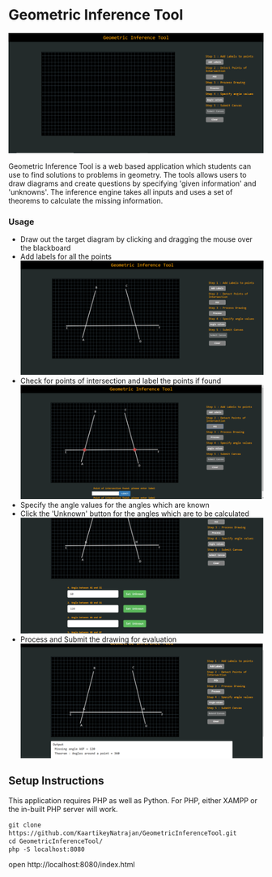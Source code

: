 
# Geometric Inference Tool

![Main Interface](https://raw.githubusercontent.com/KaartikeyNatrajan/GeometricInferenceTool/screenshots/screenshots/Main.PNG)

Geometric Inference Tool is a web based application which students can use to find solutions to problems in geometry. 
The tools allows users to draw diagrams and create questions by specifying 'given information' and 'unknowns'. The inference engine takes all inputs and uses a set of theorems to calculate the missing information.

### Usage

 - Draw out the target diagram by clicking and dragging the mouse over the blackboard
 - Add labels for all the points
 ![Target Diagram with labels](https://raw.githubusercontent.com/KaartikeyNatrajan/GeometricInferenceTool/screenshots/screenshots/IntersectingLines.PNG)
 - Check for points of intersection and label the points if found
 ![Points of Intersection](https://raw.githubusercontent.com/KaartikeyNatrajan/GeometricInferenceTool/screenshots/screenshots/PointsOfIntersection.PNG)
 - Specify the angle values for the angles which are known
 - Click the 'Unknown' button for the angles which are to be calculated
 ![Specify Angle Values](https://raw.githubusercontent.com/KaartikeyNatrajan/GeometricInferenceTool/screenshots/screenshots/SpecifyAngleValues.PNG)
 - Process and Submit the drawing for evaluation
 ![Final Solution](https://raw.githubusercontent.com/KaartikeyNatrajan/GeometricInferenceTool/screenshots/screenshots/Solution.PNG)

## Setup Instructions
This application requires PHP as well as Python. For PHP, either XAMPP or the in-built PHP server will work.

    git clone https://github.com/KaartikeyNatrajan/GeometricInferenceTool.git
    cd GeometricInferenceTool/
    php -S localhost:8080

open http://localhost:8080/index.html
